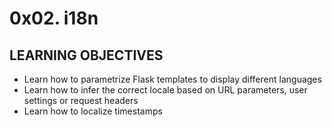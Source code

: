 # 0x02. i18n

## LEARNING OBJECTIVES
- Learn how to parametrize Flask templates to display different languages
- Learn how to infer the correct locale based on URL parameters, user settings or request headers
- Learn how to localize timestamps
